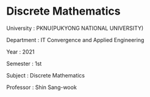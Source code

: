# Discrete Mathematics

University : PKNU(PUKYONG NATIONAL UNIVERSITY)

Department : IT Convergence and Applied Engineering

Year : 2021

Semester : 1st

Subject : Discrete Mathematics

Professor : Shin Sang-wook
